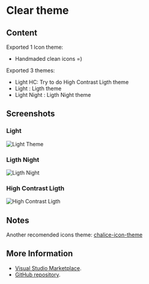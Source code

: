 # Clear theme

## Content

Exported 1 Icon theme:

- Handmaded clean icons =)

Exported 3 themes:

- Light HC: Try to do High Contrast Ligth theme
- Light : Ligth theme
- Light Night : Ligth Night theme

## Screenshots

### Light

![Light Theme](https://raw.githubusercontent.com/danibram/vscode-clear-theme/master/light.png)

### Ligth Night

![Ligth Night](https://raw.githubusercontent.com/danibram/vscode-clear-theme/master/light-night.png)

### High Contrast Ligth

![High Contrast Ligth](https://raw.githubusercontent.com/danibram/vscode-clear-theme/master/light-hc.png)

## Notes

Another recomended icons theme: [chalice-icon-theme](https://github.com/artlaman/chalice-icon-theme)

## More Information

- [Visual Studio Marketplace](https://marketplace.visualstudio.com/items?itemName=danibram.theme-clear).
- [GitHub repository](https://github.com/danibram/vscode-clear-theme).
